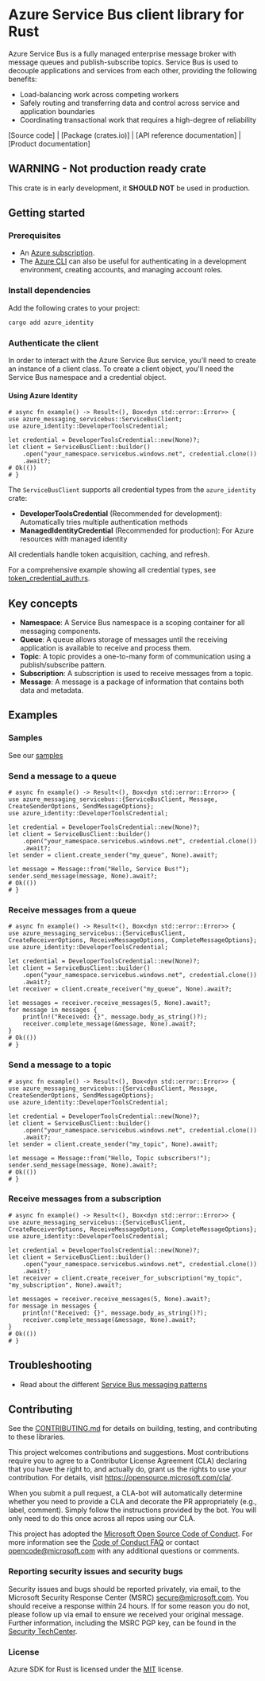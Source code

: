 <!-- cspell:words pwsh yourgroup westus servicebus checkpointing  -->

# Azure Service Bus client library for Rust

Azure Service Bus is a fully managed enterprise message broker with message queues and publish-subscribe topics. Service Bus is used to decouple applications and services from each other, providing the following benefits:

-   Load-balancing work across competing workers
-   Safely routing and transferring data and control across service and application boundaries
-   Coordinating transactional work that requires a high-degree of reliability

[Source code] | [Package (crates.io)] | [API reference documentation] | [Product documentation]

## WARNING - Not production ready crate

This crate is in early development, it **SHOULD NOT** be used in production.

## Getting started

### Prerequisites

-   An [Azure subscription].
-   The [Azure CLI] can also be useful for authenticating in a development environment, creating accounts, and managing account roles.

### Install dependencies

Add the following crates to your project:

```sh
cargo add azure_identity
```

### Authenticate the client

In order to interact with the Azure Service Bus service, you'll need to create an instance of a client class. To create a client object, you'll need the Service Bus namespace and a credential object.

#### Using Azure Identity

```rust,no_run
# async fn example() -> Result<(), Box<dyn std::error::Error>> {
use azure_messaging_servicebus::ServiceBusClient;
use azure_identity::DeveloperToolsCredential;

let credential = DeveloperToolsCredential::new(None)?;
let client = ServiceBusClient::builder()
    .open("your_namespace.servicebus.windows.net", credential.clone())
    .await?;
# Ok(())
# }
```

The `ServiceBusClient` supports all credential types from the `azure_identity` crate:

-   **DeveloperToolsCredential** (Recommended for development): Automatically tries multiple authentication methods
-   **ManagedIdentityCredential** (Recommended for production): For Azure resources with managed identity

All credentials handle token acquisition, caching, and refresh.

For a comprehensive example showing all credential types, see [token_credential_auth.rs](https://github.com/Azure/azure-sdk-for-rust/blob/main/sdk/servicebus/azure_messaging_servicebus/examples/token_credential_auth.rs).

## Key concepts

-   **Namespace**: A Service Bus namespace is a scoping container for all messaging components.
-   **Queue**: A queue allows storage of messages until the receiving application is available to receive and process them.
-   **Topic**: A topic provides a one-to-many form of communication using a publish/subscribe pattern.
-   **Subscription**: A subscription is used to receive messages from a topic.
-   **Message**: A message is a package of information that contains both data and metadata.

## Examples

### Samples

See our [samples]

### Send a message to a queue

```rust,no_run
# async fn example() -> Result<(), Box<dyn std::error::Error>> {
use azure_messaging_servicebus::{ServiceBusClient, Message, CreateSenderOptions, SendMessageOptions};
use azure_identity::DeveloperToolsCredential;

let credential = DeveloperToolsCredential::new(None)?;
let client = ServiceBusClient::builder()
    .open("your_namespace.servicebus.windows.net", credential.clone())
    .await?;
let sender = client.create_sender("my_queue", None).await?;

let message = Message::from("Hello, Service Bus!");
sender.send_message(message, None).await?;
# Ok(())
# }
```

### Receive messages from a queue

```rust,no_run
# async fn example() -> Result<(), Box<dyn std::error::Error>> {
use azure_messaging_servicebus::{ServiceBusClient, CreateReceiverOptions, ReceiveMessageOptions, CompleteMessageOptions};
use azure_identity::DeveloperToolsCredential;

let credential = DeveloperToolsCredential::new(None)?;
let client = ServiceBusClient::builder()
    .open("your_namespace.servicebus.windows.net", credential.clone())
    .await?;
let receiver = client.create_receiver("my_queue", None).await?;

let messages = receiver.receive_messages(5, None).await?;
for message in messages {
    println!("Received: {}", message.body_as_string()?);
    receiver.complete_message(&message, None).await?;
}
# Ok(())
# }
```

### Send a message to a topic

```rust,no_run
# async fn example() -> Result<(), Box<dyn std::error::Error>> {
use azure_messaging_servicebus::{ServiceBusClient, Message, CreateSenderOptions, SendMessageOptions};
use azure_identity::DeveloperToolsCredential;

let credential = DeveloperToolsCredential::new(None)?;
let client = ServiceBusClient::builder()
    .open("your_namespace.servicebus.windows.net", credential.clone())
    .await?;
let sender = client.create_sender("my_topic", None).await?;

let message = Message::from("Hello, Topic subscribers!");
sender.send_message(message, None).await?;
# Ok(())
# }
```

### Receive messages from a subscription

```rust,no_run
# async fn example() -> Result<(), Box<dyn std::error::Error>> {
use azure_messaging_servicebus::{ServiceBusClient, CreateReceiverOptions, ReceiveMessageOptions, CompleteMessageOptions};
use azure_identity::DeveloperToolsCredential;

let credential = DeveloperToolsCredential::new(None)?;
let client = ServiceBusClient::builder()
    .open("your_namespace.servicebus.windows.net", credential.clone())
    .await?;
let receiver = client.create_receiver_for_subscription("my_topic", "my_subscription", None).await?;

let messages = receiver.receive_messages(5, None).await?;
for message in messages {
    println!("Received: {}", message.body_as_string()?);
    receiver.complete_message(&message, None).await?;
}
# Ok(())
# }
```

## Troubleshooting

-   Read about the different [Service Bus messaging patterns]

## Contributing

See the [CONTRIBUTING.md] for details on building, testing, and contributing to these libraries.

This project welcomes contributions and suggestions. Most contributions require you to agree to a Contributor License Agreement (CLA) declaring that you have the right to, and actually do, grant us the rights to use your contribution. For details, visit <https://opensource.microsoft.com/cla/>.

When you submit a pull request, a CLA-bot will automatically determine whether you need to provide a CLA and decorate the PR appropriately (e.g., label, comment). Simply follow the instructions provided by the bot. You will only need to do this once across all repos using our CLA.

This project has adopted the [Microsoft Open Source Code of Conduct]. For more information see the [Code of Conduct FAQ] or contact <opencode@microsoft.com> with any additional questions or comments.

### Reporting security issues and security bugs

Security issues and bugs should be reported privately, via email, to the Microsoft Security Response Center (MSRC) <secure@microsoft.com>. You should receive a response within 24 hours. If for some reason you do not, please follow up via email to ensure we received your original message. Further information, including the MSRC PGP key, can be found in the [Security TechCenter](https://www.microsoft.com/msrc/faqs-report-an-issue).

### License

Azure SDK for Rust is licensed under the [MIT](https://github.com/Azure/azure-sdk-for-rust/blob/main/LICENSE.txt) license.

[Azure CLI]: https://learn.microsoft.com/cli/azure
[Azure subscription]: https://azure.microsoft.com/free/
[CONTRIBUTING.md]: https://github.com/Azure/azure-sdk-for-rust/blob/main/CONTRIBUTING.md
[samples]: https://github.com/Azure/azure-sdk-for-rust/tree/main/sdk/servicebus/azure_messaging_servicebus/examples
[Service Bus messaging patterns]: https://docs.microsoft.com/azure/service-bus-messaging/
[Microsoft Open Source Code of Conduct]: https://opensource.microsoft.com/codeofconduct/
[Code of Conduct FAQ]: https://opensource.microsoft.com/codeofconduct/faq/
